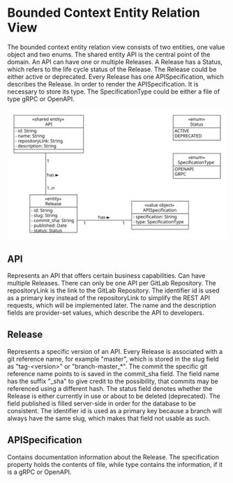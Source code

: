 # Bounded Context Entity Relation View

The bounded context entity relation view consists of two entities, one value object and two enums. The shared entity API is the central point of the domain. An API can have one or multiple Releases. A Release has a Status, which refers to the life cycle status of the Release. The Release could be either active or deprecated. Every Release has one APISpecification, which describes the Release. In order to render the APISpecification. It is necessary to store its type. The SpecificationType could be either a file of type gRPC or OpenAPI.

![API Entity Relation View placeholder](../figures/api_erp.svg)

## API
Represents an API that offers certain business capabilities. Can have multiple Releases. There can only be one API per GitLab Repository. The repositoryLink is the link to the GitLab Repository. The identifier id is used as a primary key instead of the repositoryLink to simplify the REST API requests, which will be implemented later. The name and the description fields are provider-set values, which describe the API to developers.

## Release
Represents a specific version of an API. Every Release is associated with a git reference name, for example "master", which is stored in the slug field as "tag-\<version\>" or "branch-master_*". The commit the specific git reference name points to is saved in the commit_sha field. The field name has the suffix "_sha" to give credit to the possibility, that commits may be referenced using a different hash. The status field denotes whether the Release is either currently in use or about to be deleted (deprecated). The field published is filled server-side in order for the database to be consistent. The identifier id is used as a primary key because a branch will always have the same slug, which makes that field not usable as such.

## APISpecification
Contains documentation information about the Release. The specification property holds the contents of file, while type contains the information, if it is a gRPC or OpenAPI.
